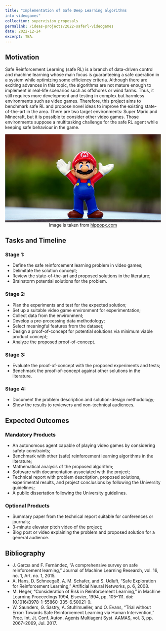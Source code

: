 ```yaml
---
title: "Implementation of Safe Deep Learning algorithms 
into videogames"
collection: supervision_proposals
permalink: /ideas-projects/2022-saferl-videogames
date: 2022-12-24
excerpt: TBA.
---
```


## Motivation
Safe Reinforcement Learning (safe RL) is a branch of data-driven control and machine learning whose main focus is guaranteeing a safe operation in a system while optimizing some efficiency criteria. Although there are exciting advances in this topic, the algorithms are not mature enough to implement in real-life scenarios such as offshores or wind farms. Thus, it still requires more development and testing in complex but harmless environments such as video games. Therefore, this project aims to benchmark safe RL and propose novel ideas to improve the existing state-of-the-art in the area. There are two target environments: Super Mario and Minecraft, but it is possible to consider other video games. Those environments suppose a multitasking challenge for the safe RL agent while keeping safe behaviour in the game.

<div style="text-align: center;">
    <img src="/images/super-mario.jpg"
        alt="Mario."
        style="display: block; margin-left: auto; margin-right: auto;" />
    <figcaption>Image is taken from <a href="https://www.hippopx.com/en/query?q=video%20Game">hippopx.com</a></figcaption>
</div>

## Tasks and Timeline

### Stage 1:
* Define the safe reinforcement learning problem in video games;
* Delimitate the solution concept;
* Review the state-of-the-art and proposed solutions in the literature;
* Brainstorm potential solutions for the problem.

### Stage 2:
* Plan the experiments and test for the expected solution;
* Set up a suitable video game environment for experimentation;
* Collect data from the environment;
* Develop a pre-processing data methodology;
* Select meaningful features from the dataset;
* Design a proof-of-concept for potential solutions via minimum viable product concept;
* Analyze the proposed proof-of-concept.

### Stage 3: 
* Evaluate the proof-of-concept with the proposed experiments and tests;
* Benchmark the proof-of-concept against other solutions in the literature.

### Stage 4: 
* Document the problem description and solution-design methodology;
* Show the results to reviewers and non-technical audiences.

## Expected Outcomes

### Mandatory Products
* An autonomous agent capable of playing video games by considering safety constraints;
* Benchmark with other (safe) reinforcement learning algorithms in the literature;
* Mathematical analysis of the proposed algorithm;
* Software with documentation associated with the project;
* Technical report with problem description, proposed solutions, experimental results, and project conclusions by following the University guidelines;
* A public dissertation following the University guidelines.


### Optional Products
* Summary paper from the technical report suitable for conferences or journals;
* 3-minute elevator pitch video of the project;
* Blog post or video explaining the problem and proposed solution for a general audience.

## Bibliography
* J. Garcıa and F. Fernández, “A comprehensive survey on safe reinforcement learning,” Journal of Machine Learning Research, vol. 16, no. 1, Art. no. 1, 2015.
* A. Hans, D. Schneegaß, A. M. Schafer, and S. Udluft, “Safe Exploration for Reinforcement Learning,” Artificial Neural Networks, p. 6, 2008.
* M. Heger, “Consideration of Risk in Reinforcement Learning,” in Machine Learning Proceedings 1994, Elsevier, 1994, pp. 105–111. doi: 10.1016/B978-1-55860-335-6.50021-0.
* W. Saunders, G. Sastry, A. Stuhlmueller, and O. Evans, “Trial without Error: Towards Safe Reinforcement Learning via Human Intervention,” Proc. Int. Jt. Conf. Auton. Agents Multiagent Syst. AAMAS, vol. 3, pp. 2067–2069, Jul. 2017.